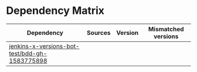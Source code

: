 # Dependency Matrix

Dependency | Sources | Version | Mismatched versions
---------- | ------- | ------- | -------------------
[jenkins-x-versions-bot-test/bdd-gh-1583775898](https://github.com/jenkins-x-versions-bot-test/bdd-gh-1583775898.git) |  | []() | 
